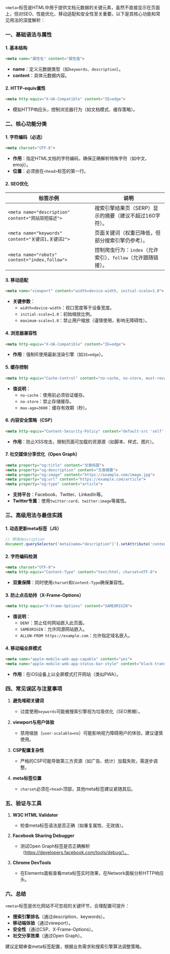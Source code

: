 `<meta>`标签是HTML中用于提供文档元数据的关键元素，虽然不直接显示在页面上，但对SEO、性能优化、移动适配和安全性至关重要。以下是其核心功能和常见用法的深度解析：


### **一、基础语法与属性**
#### 1. **基本结构**
```html
<meta name="属性名" content="属性值">
```
- **name**：定义元数据类型（如`keywords`、`description`）。  
- **content**：具体元数据内容。

#### 2. **HTTP-equiv属性**
```html
<meta http-equiv="X-UA-Compatible" content="IE=edge">
```
- 模拟HTTP响应头，控制浏览器行为（如文档模式、缓存策略）。


### **二、核心功能分类**
#### 1. **字符编码（必选）**
```html
<meta charset="UTF-8">
```
- **作用**：指定HTML文档的字符编码，确保正确解析特殊字符（如中文、emoji）。  
- **位置**：必须放在`<head>`标签的第一行。

#### 2. **SEO优化**
| 标签示例 | 说明 |
|----------|------|
| `<meta name="description" content="网站简短描述">` | 搜索引擎结果页（SERP）显示的摘要（建议不超过160字符）。 |
| `<meta name="keywords" content="关键词1,关键词2">` | 页面关键词（权重已降低，但部分搜索引擎仍参考）。 |
| `<meta name="robots" content="index,follow">` | 控制爬虫行为：`index`（允许索引）、`follow`（允许跟随链接）。 |

#### 3. **移动适配**
```html
<meta name="viewport" content="width=device-width, initial-scale=1.0">
```
- **关键参数**：  
  - `width=device-width`：视口宽度等于设备宽度。  
  - `initial-scale=1.0`：初始缩放比例。  
  - `maximum-scale=1.0`：禁止用户缩放（谨慎使用，影响无障碍性）。  

#### 4. **浏览器兼容性**
```html
<meta http-equiv="X-UA-Compatible" content="IE=edge">
```
- **作用**：强制IE使用最新渲染引擎（如`IE=edge`）。

#### 5. **缓存控制**
```html
<meta http-equiv="Cache-Control" content="no-cache, no-store, must-revalidate">
```
- **值说明**：  
  - `no-cache`：使用前必须验证缓存。  
  - `no-store`：禁止存储缓存。  
  - `max-age=3600`：缓存有效期（秒）。

#### 6. **内容安全策略（CSP）**
```html
<meta http-equiv="Content-Security-Policy" content="default-src 'self'; script-src 'self' https://example.com">
```
- **作用**：防止XSS攻击，限制页面可加载的资源源（如脚本、样式、图片）。

#### 7. **社交媒体分享优化（Open Graph）**
```html
<meta property="og:title" content="文章标题">
<meta property="og:description" content="文章摘要">
<meta property="og:image" content="https://example.com/image.jpg">
<meta property="og:url" content="https://example.com/article">
<meta property="og:type" content="article">
```
- **支持平台**：Facebook、Twitter、LinkedIn等。  
- **Twitter专属**：使用`twitter:card`、`twitter:image`等属性。


### **三、高级用法与最佳实践**
#### 1. **动态更新meta标签（JS）**
```javascript
// 修改description
document.querySelector('meta[name="description"]').setAttribute('content', '新的描述');
```

#### 2. **字符编码检测**
```html
<meta charset="UTF-8">
<meta http-equiv="Content-Type" content="text/html; charset=UTF-8">
```
- **双重保障**：同时使用`charset`和`Content-Type`确保兼容性。

#### 3. **防止点击劫持（X-Frame-Options）**
```html
<meta http-equiv="X-Frame-Options" content="SAMEORIGIN">
```
- **值说明**：  
  - `DENY`：禁止任何网站嵌入此页面。  
  - `SAMEORIGIN`：允许同源网站嵌入。  
  - `ALLOW-FROM https://example.com`：允许指定域名嵌入。

#### 4. **移动端全屏模式**
```html
<meta name="apple-mobile-web-app-capable" content="yes">
<meta name="apple-mobile-web-app-status-bar-style" content="black-translucent">
```
- **作用**：在iOS设备上以全屏模式打开网站（类似PWA）。


### **四、常见误区与注意事项**
1. **避免堆砌关键词**  
   - 过度使用`keywords`可能被搜索引擎视为垃圾优化（SEO黑帽）。

2. **viewport与用户体验**  
   - 禁用缩放（`user-scalable=no`）可能影响视力障碍用户的体验，建议谨慎使用。

3. **CSP配置复杂性**  
   - 严格的CSP可能导致第三方资源（如广告、统计）加载失败，需逐步调整。

4. **meta标签位置**  
   - `charset`必须在`<head>`顶部，其他meta标签建议紧随其后。


### **五、验证与工具**
1. **W3C HTML Validator**  
   - 检查meta标签语法是否正确（如重复属性、无效值）。

2. **Facebook Sharing Debugger**  
   - 测试Open Graph标签是否正确解析（https://developers.facebook.com/tools/debug/）。

3. **Chrome DevTools**  
   - 在Elements面板查看meta标签实时效果，在Network面板分析HTTP响应头。


### **六、总结**
`<meta>`标签是优化网站不可忽视的关键环节，合理配置可提升：  
- **搜索引擎排名**（通过description、keywords）。  
- **移动端体验**（通过viewport）。  
- **安全性**（通过CSP、X-Frame-Options）。  
- **社交分享效果**（通过Open Graph）。  

建议定期审查meta标签配置，根据业务需求和搜索引擎算法调整策略。